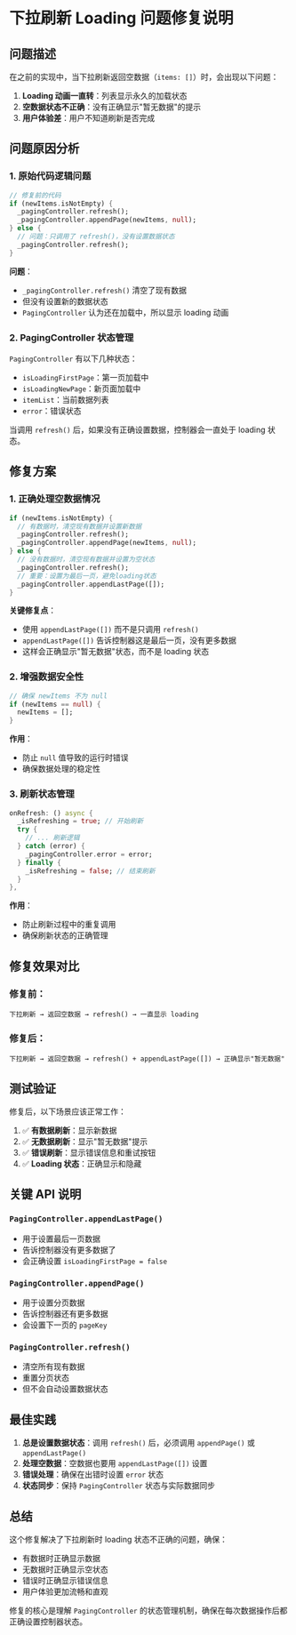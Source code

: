 # 下拉刷新 Loading 问题修复说明

## 问题描述

在之前的实现中，当下拉刷新返回空数据（`items: []`）时，会出现以下问题：

1. **Loading 动画一直转**：列表显示永久的加载状态
2. **空数据状态不正确**：没有正确显示"暂无数据"的提示
3. **用户体验差**：用户不知道刷新是否完成

## 问题原因分析

### 1. 原始代码逻辑问题

```dart
// 修复前的代码
if (newItems.isNotEmpty) {
  _pagingController.refresh();
  _pagingController.appendPage(newItems, null);
} else {
  // 问题：只调用了 refresh()，没有设置数据状态
  _pagingController.refresh();
}
```

**问题**：
- `_pagingController.refresh()` 清空了现有数据
- 但没有设置新的数据状态
- `PagingController` 认为还在加载中，所以显示 loading 动画

### 2. PagingController 状态管理

`PagingController` 有以下几种状态：
- `isLoadingFirstPage`：第一页加载中
- `isLoadingNewPage`：新页面加载中
- `itemList`：当前数据列表
- `error`：错误状态

当调用 `refresh()` 后，如果没有正确设置数据，控制器会一直处于 loading 状态。

## 修复方案

### 1. 正确处理空数据情况

```dart
if (newItems.isNotEmpty) {
  // 有数据时，清空现有数据并设置新数据
  _pagingController.refresh();
  _pagingController.appendPage(newItems, null);
} else {
  // 没有数据时，清空现有数据并设置为空状态
  _pagingController.refresh();
  // 重要：设置为最后一页，避免loading状态
  _pagingController.appendLastPage([]);
}
```

**关键修复点**：
- 使用 `appendLastPage([])` 而不是只调用 `refresh()`
- `appendLastPage([])` 告诉控制器这是最后一页，没有更多数据
- 这样会正确显示"暂无数据"状态，而不是 loading 状态

### 2. 增强数据安全性

```dart
// 确保 newItems 不为 null
if (newItems == null) {
  newItems = [];
}
```

**作用**：
- 防止 `null` 值导致的运行时错误
- 确保数据处理的稳定性

### 3. 刷新状态管理

```dart
onRefresh: () async {
  _isRefreshing = true; // 开始刷新
  try {
    // ... 刷新逻辑
  } catch (error) {
    _pagingController.error = error;
  } finally {
    _isRefreshing = false; // 结束刷新
  }
},
```

**作用**：
- 防止刷新过程中的重复调用
- 确保刷新状态的正确管理

## 修复效果对比

### 修复前：
```
下拉刷新 → 返回空数据 → refresh() → 一直显示 loading
```

### 修复后：
```
下拉刷新 → 返回空数据 → refresh() + appendLastPage([]) → 正确显示"暂无数据"
```

## 测试验证

修复后，以下场景应该正常工作：

1. ✅ **有数据刷新**：显示新数据
2. ✅ **无数据刷新**：显示"暂无数据"提示
3. ✅ **错误刷新**：显示错误信息和重试按钮
4. ✅ **Loading 状态**：正确显示和隐藏

## 关键 API 说明

### `PagingController.appendLastPage()`
- 用于设置最后一页数据
- 告诉控制器没有更多数据了
- 会正确设置 `isLoadingFirstPage = false`

### `PagingController.appendPage()`
- 用于设置分页数据
- 告诉控制器还有更多数据
- 会设置下一页的 `pageKey`

### `PagingController.refresh()`
- 清空所有现有数据
- 重置分页状态
- 但不会自动设置数据状态

## 最佳实践

1. **总是设置数据状态**：调用 `refresh()` 后，必须调用 `appendPage()` 或 `appendLastPage()`
2. **处理空数据**：空数据也要用 `appendLastPage([])` 设置
3. **错误处理**：确保在出错时设置 `error` 状态
4. **状态同步**：保持 `PagingController` 状态与实际数据同步

## 总结

这个修复解决了下拉刷新时 loading 状态不正确的问题，确保：

- 有数据时正确显示数据
- 无数据时正确显示空状态
- 错误时正确显示错误信息
- 用户体验更加流畅和直观

修复的核心是理解 `PagingController` 的状态管理机制，确保在每次数据操作后都正确设置控制器状态。 
